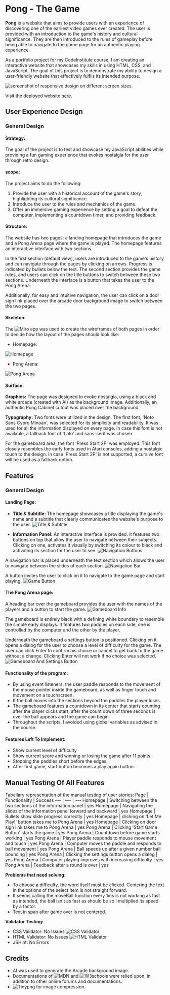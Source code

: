 # Pong - The Game
**Pong** is a website that aims to provide users with an experience of discovering one of the earliest video games ever created. The user is provided with an introduction to the game's history and cultural significance. They are then introduced to the rules of gameplay before being able to navigate to the game page for an authentic playing experience.

As a portfolio project for my CodeInstitute course, I am creating an interactive website that showcases my skills in using HTML, CSS, and JavaScript. The goal of this project is to demonstrate my ability to design a user-friendly website that effectively fulfils its intended purpose.

![screenshot of responsive design on different screen sizes.](/assets/images/readme/amIResponsive.png)

Visit the deployed website [here](https://id10tothe9.github.io/ci-portfolio2-pong).

## User Experience Design
### General Design
#### Strategy: 
The goal of the project is to test and showcase my JavaScript abilities while providing a fun gaming experience that evokes nostalgia for the user through retro design.
#### scope:
The project aims to do the following:
1. Provide the user with a historical account of the game's story, highlighting its cultural significance.
2. Introduce the user to the rules and mechanics of the game.
3. Offer an immersive gaming experience by setting a goal to defeat the computer, implementing a countdown timer, and providing feedback.

#### Structure: 
The website has two pages: a landing homepage that introduces the game and a Pong Arena page where the game is played. The homepage features an interactive interface with two sections.

In the first section (default view), users are introduced to the game's history and can navigate through the pages by clicking on arrows. Progress is indicated by bullets below the text. The second section provides the game rules, and users can click on the title buttons to switch between these two sections. Underneath the interface is a button that takes the user to the Pong Arena.

Additionally, for easy and intuitive navigation, the user can click on a door sign link placed over the arcade door background image to switch between the two pages.

#### Skeleton:
The ![Miro](https://miro.com/) app was used to create the wireframes of both pages in order to decide how the layout of the pages should look like:

- Homepage:

![Homepage](/assets/images/readme/wireframes/homepage.jpg)

- Pong Arena:

![Pong Arena](/assets/images/readme/wireframes/pongArena.jpg)

#### Surface:
**Graphics:**
The page was designed to evoke nostalgia, using a black and white arcade (created with AI) as the background image. Additionally, an authentic Pong Cabinet cutout was placed over the background.

**Typography:**
Two fonts were utilized in the design. The first font, 'Noto Sans Cypro Minoan', was selected for its simplicity and readability. It was used for all the information displayed on every page. In case this font is not available, a fallback font of 'Lato' and sans-serif was chosen. 

For the gameboard area, the font 'Press Start 2P' was employed. This font closely resembles the early fonts used in Atari consoles, adding a nostalgic touch to the design. In case 'Press Start 2P' is not supported, a cursive font will be used as a fallback option.

## Features
### General Design
#### Landing Page:
- **Title & Subtitle:**
The homepage showcases a title displaying the game's name and a subtitle that clearly communicates the website's purpose to the user.
![Title & Subtitle](/assets/images/screenshots/titleAndSubtitle.png)

- **Information Panel:**
An interactive interface is provided. It features two buttons on top that allow the user to navigate between their subjects. Clicking on one, activates it visually by switching its colour to black and activating its section for the user to see.
![Navigation Buttons](/assets/images/screenshots/topButtons.png)

A navigation bar is placed underneath the text section which allows the user to navigate between the slides of each section.
![Navigation Bar](/assets/images/screenshots/nav.png)

A button invites the user to click on it to navigate to the game page and start playing.
![Game Button](/assets/images/screenshots/playButton.png)

#### The Pong Arena page:
A heading bar over the gameboard provides the user with the names of the players and a button to start the game.
![Gameboard Info](/assets/images/screenshots/gameboardNav.png)

The gameboard is entirely black with a defining white boundary to resemble the simple early displays. It features two paddles on each side, one is controlled by the computer and the other by the player.

Underneath the gameboard a settings button is positioned. Clicking on it opens a dialog for the user to choose a level of difficulty for the game. The user can click Enter to confirm his choice or cancel to get back to the game without a change.  Clicking Enter will not work if no choice was selected.
![Gameboard And Settings Button](/assets/images/screenshots/gameboard.png)

#### Functionality of the program:
- By using event listeners, the user paddle responds to the movement of the mouse pointer inside the gameboard, as well as finger touch and movement on a touchscreen.
- If the ball moves into the sections beyond the paddles the player loses.
- The gameboard features a countdown in its center that starts counting after the player clicks start, after the count down of three seconds is over the ball appears and the game can begin.
- Throughout the scripts, I avoided using global variables as advised in the course.

#### Features Left To Implement:
- Show current level of difficulty
- Show current score and winning or losing the game after 11 points
- Stopping the paddles short before the edges.
- After first game, start button becomes a play again button.


## Manual Testing Of All Features
Tabellary representation of the manual testing of user stories:
Page | Functionality | Success
--- | --- | ---
Homepage | Switching between the two sections of the information panel | yes
Homepage | Navigating the slides of the information panel forward and backward | yes
Homepage | Bullets show slide progress correctly | yes
Homepage | clicking on 'Let Me Play!' button takes me to Pong Arena | yes
Homepage | Clicking on door sign link takes me to Pong Arena | yes
Pong Arena | Clicking 'Start Game Button' starts the game | yes
Pong Arena | Countdown before game starts working | yes
Pong Arena | Player paddle responds to mouse movement and touch | yes
Pong Arena | Computer moves the paddle and responds to ball movement | yes
Pong Arena | Ball speeds up after a given number ball bouncing | yes
Pong Arena | Clicking the settings button opens a dialog | yes
Pong Arena | Computer playing improves with increasing difficulty | yes
Pong Arena | Feedback after a round is over | yes

**Problems that need solving:**
- To choose a difficulty, the word itself must be clicked. Centering the text in the options of the select item is not straight forward.
- It seems calling the moveBall function every 1ms is not working as fast as intended, the ball isn't as fast as should be so I multiplied its speed by a factor.
- Text in span after game over is not centered.

**Validator Testing:**
- CSS Validator: No Issues
![CSS Validator](/assets/images/validator/cssValidation.png)
- HTML Validator: No Issues
![HTML Validator](/assets/images/validator/htmlValidation.png)
- JSHint: No Errors

## Credits
- AI was used to generate the Arcade background image.
- Documentations of ![MDN](https://developer.mozilla.org/en-US/docs) and ![W3schools](https://www.w3schools.com/) were relied upon, in addition to other online forums and documentations.
- ![Tinypng](https://tinypng.com/) for image compression.
